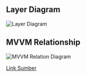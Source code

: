 ## Layer Diagram

![Layer Diagram](https://koenig-media.raywenderlich.com/uploads/2019/06/architecture-overview-650x343.png)

## MVVM Relationship

![MVVM Relation Diagram](https://res.cloudinary.com/practicaldev/image/fetch/s--pUNEFtmV--/c_limit%2Cf_auto%2Cfl_progressive%2Cq_auto%2Cw_880/https://thepracticaldev.s3.amazonaws.com/i/r82oczwhgpxhtxnk1r7a.png)

[Link Sumber](https://dev.to/productivebot/understanding-the-flow-of-data-in-mvvm-architecture-487)